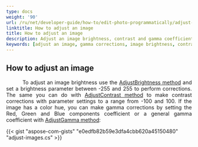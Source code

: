 ```yaml
---
type: docs
weight: '90'
url: /ru/net/developer-guide/how-to/edit-photo-programmatically/adjust-image
linktitle: How to adjust an image
title: How to adjust an image
description: Adjust an image brightness, contrast and gamma coefficient. Gamma corrections.
keywords: [adjust an image, gamma corrections, image brightness, contrast corrections]
---
```


## How to adjust an image

<p align='justify'>
&nbsp;&nbsp;&nbsp;&nbsp;&nbsp;&nbsp;&nbsp;&nbsp;
To adjust an image brightness use the <a href="https://reference.aspose.com/imaging/ru/net/aspose.imaging/rasterimage/adjustbrightness/">AdjustBrightness method</a> and set a brightness parameter between -255 and 255 to perform corrections. The same you can do with <a href="https://reference.aspose.com/imaging/ru/net/aspose.imaging/rasterimage/adjustcontrast/">AdjustContrast method</a> to make contrast corrections with parameter settings to a range from -100 and 100. If the image has a color hue, you can make gamma corrections by setting the Red, Green and Blue components coefficient or a general gamma coefficient with <a href="https://reference.aspose.com/imaging/ru/net/aspose.imaging/rasterimage/adjustgamma/">AdjustGamma method</a>:
</p>

{{< gist "aspose-com-gists" "e0edfb82b59e3dfa4cbb620a45150480" "adjust-images.cs" >}}
